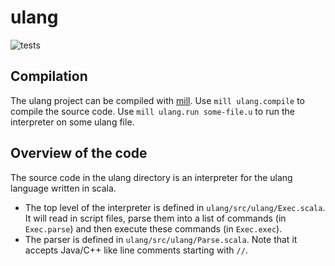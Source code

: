 # ulang

![tests](https://github.com/gernst/ulang-tiny/actions/workflows/test.yml/badge.svg)

## Compilation

The ulang project can be compiled with [mill](http://www.lihaoyi.com/mill/).
Use `mill ulang.compile` to compile the source code.  Use `mill ulang.run
some-file.u` to run the interpreter on some ulang file.

## Overview of the code

The source code in the ulang directory is an interpreter for the ulang language
written in scala.

- The top level of the interpreter is defined in `ulang/src/ulang/Exec.scala`.
  It will read in script files, parse them into a list of commands (in
  `Exec.parse`) and then execute these commands (in `Exec.exec`).
- The parser is defined in `ulang/src/ulang/Parse.scala`.  Note that it accepts
  Java/C++ like line comments starting with `//`.

